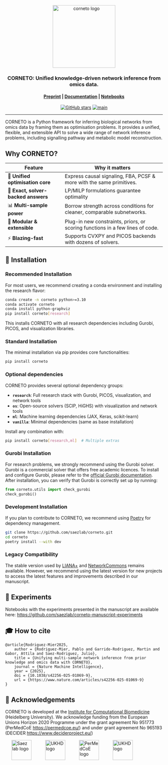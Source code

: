 <div align="center">
<img alt="corneto logo" src="https://raw.githubusercontent.com/saezlab/corneto-data/refs/heads/main/assets/logo/corneto-logo-512px.png" height="200"/>
<br>
<h3>CORNETO: Unified knowledge-driven network inference from omics data.</h3>


<h4>

[Preprint](https://www.nature.com/articles/s42256-025-01069-9) | [Documentation](https://saezlab.github.io/corneto/stable) | [Notebooks](https://saezlab.github.io/corneto/stable/tutorials/index.html)

</h4>

<!-- badges: start -->
[![GitHub stars](https://img.shields.io/github/stars/saezlab/corneto)](https://github.com/saezlab/corneto/stargazers)
[![main](https://github.com/saezlab/corneto/actions/workflows/unit-tests.yml/badge.svg)](https://github.com/saezlab/corneto/actions)
<!-- badges: end -->

</div>


---

CORNETO is a Python framework for inferring biological networks from omics data by framing them as optimisation problems. It provides a unified, flexible, and extensible API to solve a wide range of network inference problems, including signalling pathway and metabolic model reconstruction.

## Why CORNETO?

| Feature | Why it matters |
|---|---|
| 🧩 **Unified optimisation core** | Express causal signaling, FBA, PCSF & more with the same primitives. |
| 🎯 **Exact, solver-backed answers** | LP/MILP formulations guarantee optimality |
| 📊 **Multi-sample power** | Borrow strength across conditions for cleaner, comparable subnetworks. |
| 🔧 **Modular & extensible** | Plug-in new constraints, priors, or scoring functions in a few lines of code. |
| ⚡ **Blazing-fast** | Supports CVXPY and PICOS backends with dozens of solvers. |



## 🚀 Installation

### Recommended Installation

For most users, we recommend creating a conda environment and installing the research flavor:

```bash
conda create -n corneto python>=3.10
conda activate corneto
conda install python-graphviz
pip install corneto[research]
```

This installs CORNETO with all research dependencies including Gurobi, PICOS, and visualization libraries.

### Standard Installation

The minimal installation via pip provides core functionalities:

```bash
pip install corneto
```

### Optional dependencies

CORNETO provides several optional dependency groups:

- **`research`**: Full research stack with Gurobi, PICOS, visualization, and network tools
- **`os`**: Open-source solvers (SCIP, HiGHS) with visualization and network tools
- **`ml`**: Machine learning dependencies (JAX, Keras, scikit-learn)
- **`vanilla`**: Minimal dependencies (same as base installation)

Install any combination with:
```bash
pip install corneto[research,ml]  # Multiple extras
```

### Gurobi Installation

For research problems, we strongly recommend using the Gurobi solver. Gurobi is a commercial solver that offers free academic licences. To install and configure Gurobi, please refer to the [official Gurobi documentation](https://www.gurobi.com/documentation/). After installation, you can verify that Gurobi is correctly set up by running:

```python
from corneto.utils import check_gurobi
check_gurobi()
```

### Development Installation

If you plan to contribute to CORNETO, we recommend using [Poetry](https://python-poetry.org) for dependency management.

```bash
git clone https://github.com/saezlab/corneto.git
cd corneto
poetry install --with dev
```

### Legacy Compatibility

The stable version used by [LIANA+](https://liana-py.readthedocs.io/) and [NetworkCommons](https://networkcommons.readthedocs.io/) remains available. However, we recommend using the latest version for new projects to access the latest features and improvements described in our manuscript.

## 🧪 Experiments

Notebooks with the experiments presented in the manuscript are available here: https://github.com/saezlab/corneto-manuscript-experiments

## 🎓 How to cite

```
@article{Rodriguez-Mier2025,
	author = {Rodriguez-Mier, Pablo and Garrido-Rodriguez, Martin and Gabor, Attila and Saez-Rodriguez, Julio},
	title = {Unifying multi-sample network inference from prior knowledge and omics data with CORNETO},
	journal = {Nature Machine Intelligence},
	year = {2025},
	doi = {10.1038/s42256-025-01069-9},
	url = {https://www.nature.com/articles/s42256-025-01069-9}
}
```

## 🙏 Acknowledgements

CORNETO is developed at the [Institute for Computational Biomedicine](https://saezlab.org) (Heidelberg University). We acknowledge funding from the European Unions Horizon 2020 Programme under the grant agreement No 951773 (PerMedCoE https://permedcoe.eu/) and under grant agreement No 965193 (DECIDER https://www.deciderproject.eu/)

<div align="left">
  <img src="https://raw.githubusercontent.com/saezlab/.github/main/profile/logos/saezlab.png" alt="Saez lab logo" height="64px" style="margin: 0 20px;">
  <img src="https://yt3.googleusercontent.com/ytc/AIf8zZSHTQJs12aUZjHsVBpfFiRyrK6rbPwb-7VIxZQk=s176-c-k-c0x00ffffff-no-rj" alt="UKHD logo" height="64px" style="margin: 0 20px;">
  <img src="https://lcsb-biocore.github.io/COBREXA.jl/stable/assets/permedcoe.svg" alt="PerMedCoE logo" height="64px" style="margin: 0 20px;">
  <img src="https://raw.githubusercontent.com/saezlab/corneto/refs/heads/main/docs/_static/decider-eu-logo.png" alt="UKHD logo" height="64px" style="margin: 0 20px;">
</div>
